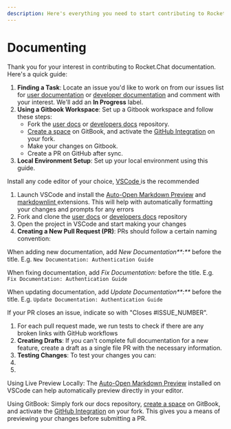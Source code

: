 ```yaml
---
description: Here's everything you need to start contributing to Rocket.Chat documentation.
---
```


# Documenting

Thank you for your interest in contributing to Rocket.Chat documentation. Here's a quick guide:

1. **Finding a Task**: Locate an issue you'd like to work on from our issues list for [user documentation](https://github.com/RocketChat/docs/issues) or [developer documentation](https://github.com/RocketChat/developer-docs/issues) and comment with your interest. We'll add an **In Progress** label.
2. **Using a Gitbook Workspace**: Set up a Gitbook workspace and follow these steps:
   * Fork the [user docs](https://github.com/RocketChat/docs) or [developers docs](https://github.com/RocketChat/developer-docs) repository.
   * [Create a space](https://docs.gitbook.com/getting-started/content-structure/what-is-a-space#create-a-spacehttps://docs.gitbook.com/getting-started/content-structure/what-is-a-space#create-a-space) on GitBook, and activate the [GitHub Integration](https://docs.gitbook.com/integrations/git-sync) on your fork.
   * Make your changes on Gitbook.
   * Create a PR on GitHub after sync.
3. **Local Environment Setup**: Set up your local environment using this guide.

Install any code editor of your choice, [VSCode ](https://code.visualstudio.com/)is the recommended

1. Launch VSCode and install the [Auto-Open Markdown Preview](https://marketplace.visualstudio.com/items?itemName=hnw.vscode-auto-open-markdown-preview) and [markdownlint ](https://marketplace.visualstudio.com/items?itemName=DavidAnson.vscode-markdownlint)extensions. This will help with automatically formatting your changes and prompts for any errors
2. Fork and clone the [user docs](https://github.com/RocketChat/docs) or [developers docs](https://github.com/RocketChat/developer-docs) repository
3. Open the project in VSCode and start making your changes
4. **Creating a New Pull Request (PR)**: PRs should follow a certain naming convention:

When adding new documentation, add _New Documentation**:**_ before the title. E.g. `New Documentation: Authentication Guide`

When fixing documentation, add _Fix Documentation:_ before the title. E.g. `Fix Documentation: Authentication Guide`

When updating documentation, add _Update Documentation**:**_ before the title. E.g. `Update Documentation: Authentication Guide`

If your PR closes an issue, indicate so with "Closes #ISSUE\_NUMBER".

1. For each pull request made, we run tests to check if there are any broken links with GitHub workflows
2. **Creating Drafts**: If you can't complete full documentation for a new feature, create a draft as a single file PR with the necessary information.
3. **Testing Changes**: To test your changes you can:&#x20;
4.
5.

Using Live Preview Locally: The [Auto-Open Markdown Preview](https://marketplace.visualstudio.com/items?itemName=hnw.vscode-auto-open-markdown-preview) installed on VSCode can help automatically preview directly in your editor.

Using GitBook: Simply fork our docs repository, [create a space](https://docs.gitbook.com/getting-started/content-structure/what-is-a-space#create-a-spacehttps://docs.gitbook.com/getting-started/content-structure/what-is-a-space#create-a-space) on GitBook, and activate the [GitHub Integration](https://docs.gitbook.com/integrations/git-sync) on your fork. This gives you a means of previewing your changes before submitting a PR.
